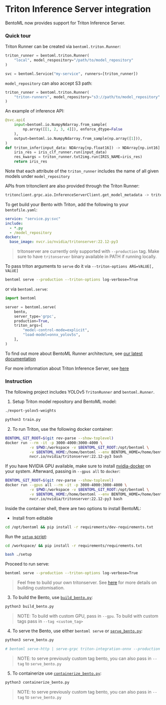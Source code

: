 # Triton Inference Server integration

BentoML now provides support for Triton Inference Server.

### Quick tour

Triton Runner can be created via `bentoml.triton.Runner`:

```python
triton_runner = bentoml.triton.Runner(
    "local", model_respository="/path/to/model_repository"
)

svc = bentoml.Service("my-service", runners=[triton_runner])
```

`model_repository` can also accept S3 path:

```python
triton_runner = bentoml.triton.Runner(
    "triton-runners", model_repository="s3://path/to/model_repository"
)
```

An example of inference API:

```python
@svc.api(
    input=bentoml.io.NumpyNdarray.from_sample(
        np.array([[1, 2, 3, 4]]), enforce_dtype=False
    ),
    output=bentoml.io.NumpyNdarray.from_sample(np.array([1])),
)
def triton_infer(input_data: NDArray[np.float16]) -> NDArray[np.int16]:
    iris_res = iris_clf_runner.run(input_data)
    res_kwargs = triton_runner.txt2img.run(IRIS_NAME=iris_res)
    return iris_res
```

Note that each attribute of the `triton_runner` includes the name of all given
models under `model_repository`

APIs from tritonclient are also provided through the Triton Runner:

```python
tritonclient.grpc.aio.InferenceServerClient.get_model_metadata -> triton_runner.get_model_metadata | triton_runner.grpc_get_model_metadata
```

To get build your Bento with Triton, add the following to your `bentofile.yaml`:

```yaml
service: "service.py:svc"
include:
  - *.py
  - /model_repository
docker:
  base_image: nvcr.io/nvidia/tritonserver:22.12-py3
```

> tritonserver are currently only supported with `--production` tag. Make sure
> to have `tritonserver` binary available in PATH if running locally.

To pass triton arguments to `serve` do it via
`--triton-options ARG=VALUE[, VALUE]`

```bash
bentoml serve --production --triton-options log-verbose=True
```

or via `bentoml.serve`:

```python
import bentoml

server = bentoml.serve(
    bento,
    server_type='grpc',
    production=True,
    triton_args=[
        "model-control-mode=explicit",
        "load-model=onnx_yolov5s",
    ],
)
```

To find out more about BentoML Runner architecture, see
[our latest documentation](https://docs.bentoml.org/en/latest/concepts/runner.html#)

For more information about Triton Inference Server, see
[here](https://github.com/triton-inference-server/server)

### Instruction

The following project includes YOLOv5 `TritonRunner` and `bentoml.Runner`.

1. Setup Triton model repository and BentoML model:

```bash
./export-yolov5-weights

python3 train.py
```

2. To run Triton, use the following docker container:

```bash
BENTOML_GIT_ROOT=$(git rev-parse --show-toplevel)
docker run --rm -it -p 3000-4000:3000-4000 \
           -v $PWD:/workspace -v $BENTOML_GIT_ROOT:/opt/bentoml \
           -v $BENTOML_HOME:/home/bentoml --env BENTOML_HOME=/home/bentoml \
           nvcr.io/nvidia/tritonserver:22.12-py3 bash
```

If you have NVIDIA GPU available, make sure to install 
[nvidia-docker](https://github.com/NVIDIA/nvidia-docker) on your system.
Afterward, passing in `--gpus all` to `docker`:

```bash
BENTOML_GIT_ROOT=$(git rev-parse --show-toplevel)
docker run --gpus all --rm -it -p 3000-4000:3000-4000 \
           -v $PWD:/workspace -v $BENTOML_GIT_ROOT:/opt/bentoml \
           -v $BENTOML_HOME:/home/bentoml --env BENTOML_HOME=/home/bentoml \
           nvcr.io/nvidia/tritonserver:22.12-py3 bash
```

Inside the container shell, there are two options to install BentoML:

- Install from editable

```bash
cd /opt/bentoml && pip install -r requirements/dev-requirements.txt
```

Run the [`setup` script](./setup):

```bash
cd /workspace/ && pip install -r requirements/requirements.txt

bash ./setup
```

Proceed to run serve:

```bash
bentoml serve --production --triton-options log-verbose=True
```

> Feel free to build your own tritonserver. See
> [here](https://github.com/triton-inference-server/server/blob/main/docs/customization_guide/build.md)
> for more details on building customisation.

3. To build the Bento, use [`build_bento.py`](./build_bento.py):

```bash
python3 build_bento.py
````

> NOTE: To build with custom GPU, pass in `--gpu`. To build with custom tags
> pass in `--tag <custom_tag>`

4. To serve the Bento, use either `bentoml serve` or
   [`serve_bento.py`](./serve_bento.py):

```bash
python3 serve_bento.py

# bentoml serve-http | serve-grpc triton-integration-onnx --production
```

> NOTE: to serve previously custom tag bento, you can also pass in `--tag` to
> `serve_bento.py`

5. To containerize use [`containerize_bento.py`](./containerize_bento.py):

```bash
python3 containerize_bento.py
```

> NOTE: to serve previously custom tag bento, you can also pass in `--tag` to
> `serve_bento.py`

<!-- 
docker run --rm -it -p 3000-3030:3000-3030 -v $(pwd)/model_repository:/models -v ${PWD}:/workspace -v ${BENTOML_GIT_ROOT}:/opt/bentoml -e BENTOML_HOME=/opt/bentoml -v $BENTOML_HOME:/opt/bentoml nvcr.io/nvidia/tritonserver:22.12-py3 bash

cd /opt/bentoml && pip install -r requirements/dev-requirements.txt && cd /workspace && pip install -r requirements/requirements.txt && python3 train.py && ./setup && bentoml serve-http --production 
-->
